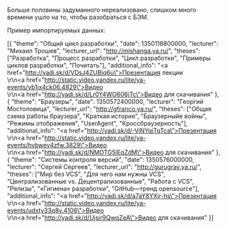 Больше половины задуманного нереализовано, слишком много времени ушло на то, чтобы разобраться с БЭМ.

Пример импортируемых данных:

[{
    "theme": "Общий цикл разработки",
    "date": 1350118800000,
    "lecturer": "Михаил Трошев",
    "lecturer_url": "http://mishanga.ya.ru/",
    "theses": ["Разработка", "Процесс разработки", "Цикл разработки", "Примеры циклов разработки", "Почитать"],
    "additional_info": "<a href=\"http://yadi.sk/d/VDsJ4ZUBiq6u\">Презентация лекции</a><br />\r\n<a href=\"http://static.video.yandex.ru/lite/ya-events/yb1ix4ck06.4829\">Видео</a><br />\r\n<a href=\"http://yadi.sk/d/Lr0Y4WO606jTc\">Видео для скачивания</a>"
}, {
    "theme": "Браузеры",
    "date": 1350572400000,
    "lecturer": "Георгий Мостоловица",
    "lecturer_url": "http://gfranco.ya.ru/",
    "theses": ["Общая схема работы браузера", "Краткая история", "Браузерныйе войны", "Режимы отображения", "UserAgent", "Кроссбраузерность"],
    "additional_info": "<a href=\"http://yadi.sk/d/-VjNYqjTqTca\">Презентация</a><br />\r\n<a href=\"http://static.video.yandex.ru/lite/ya-events/hvbwev4zfw.3829\">Видео</a><br />\r\n<a href=\"http://yadi.sk/d/NMOTG5lEqZdM\">Видео для скачивания</a>"
}, {
    "theme": "Системы контроля версий",
    "date": 1350576000000,
    "lecturer": "Сергей Сергеев",
    "lecturer_url": "http://gurugray.ya.ru/",
    "theses": ["Мир без VCS", "Для чего нам нужны VCS", "Централизованные vs. Децентрализованные", "Работа с VCS", "Релизы", "«Гигиена» разработки", "GitHub—тренд opensource"],
    "additional_info": "<a href=\"http://yadi.sk/d/a7aY8YXjr-hs\">Презентация</a><br />\r\n<a href=\"http://static.video.yandex.ru/lite/ya-events/udxty33q8y.4106\">Видео</a><br />\r\n<a href=\"http://yadi.sk/d/Ujsir9QwqZeA\">Видео для скачивания</a>"
}]